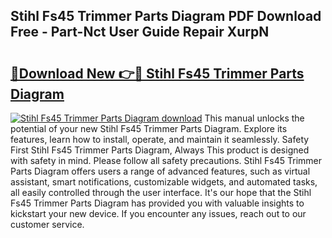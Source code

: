 ## Stihl Fs45 Trimmer Parts Diagram PDF Download Free - Part-Nct User Guide Repair XurpN

# <h2><a href="http://dfswt09.blite.top/?on=Stihl+Fs45+Trimmer+Parts+Diagram">🔗Download New 👉🔴 Stihl Fs45 Trimmer Parts Diagram</a></h2>

[![Stihl Fs45 Trimmer Parts Diagram download](https://i.imgur.com/lujVjoI.png)](http://dfswt09.blite.top/?on=Stihl+Fs45+Trimmer+Parts+Diagram)
This manual unlocks the potential of your new Stihl Fs45 Trimmer Parts Diagram. Explore its features, learn how to install, operate, and maintain it seamlessly. Safety First Stihl Fs45 Trimmer Parts Diagram, Always This product is designed with safety in mind. Please follow all safety precautions. Stihl Fs45 Trimmer Parts Diagram offers users a range of advanced features, such as virtual assistant, smart notifications, customizable widgets, and automated tasks, all easily controlled through the user interface. It's our hope that the Stihl Fs45 Trimmer Parts Diagram has provided you with valuable insights to kickstart your new device. If you encounter any issues, reach out to our customer service.
